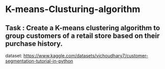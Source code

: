 # K-means-Clusturing-algorithm
## Task : Create a K-means clustering algorithm to group customers of a retail store based on their purchase history.

dataset: https://www.kaggle.com/datasets/vjchoudhary7/customer-segmentation-tutorial-in-python
